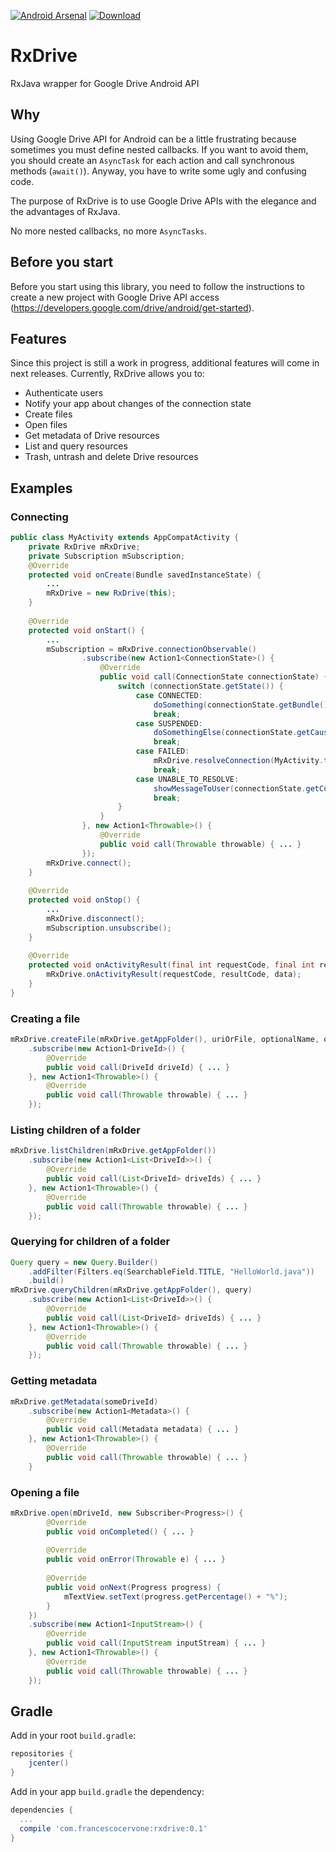 [![Android Arsenal](https://img.shields.io/badge/Android%20Arsenal-RxDrive-brightgreen.svg?style=flat)](http://android-arsenal.com/details/1/3479)
[ ![Download](https://api.bintray.com/packages/francescocervone/maven/rxdrive/images/download.svg) ](https://bintray.com/francescocervone/maven/rxdrive/_latestVersion)


# RxDrive
RxJava wrapper for Google Drive Android API

## Why
Using Google Drive API for Android can be a little frustrating because sometimes you must define nested callbacks. If you want to avoid them, you should create an `AsyncTask` for each action and call synchronous methods (`await()`). Anyway, you have to write some ugly and confusing code.

The purpose of RxDrive is to use Google Drive APIs with the elegance and the advantages of RxJava.

No more nested callbacks, no more `AsyncTasks`.

## Before you start
Before you start using this library, you need to follow the instructions to create a new project with Google Drive API access (https://developers.google.com/drive/android/get-started).

## Features
Since this project is still a work in progress, additional features will come in next releases. Currently, RxDrive allows you to:
* Authenticate users
* Notify your app about changes of the connection state
* Create files
* Open files
* Get metadata of Drive resources
* List and query resources
* Trash, untrash and delete Drive resources

## Examples
### Connecting
```java
public class MyActivity extends AppCompatActivity {
    private RxDrive mRxDrive;
    private Subscription mSubscription;
    @Override
    protected void onCreate(Bundle savedInstanceState) {
    	...
    	mRxDrive = new RxDrive(this);
    }
    	
    @Override
    protected void onStart() {
        ...
        mSubscription = mRxDrive.connectionObservable()
                .subscribe(new Action1<ConnectionState>() {
                    @Override
                    public void call(ConnectionState connectionState) {
                        switch (connectionState.getState()) {
                            case CONNECTED:
                                doSomething(connectionState.getBundle());
                                break;
                            case SUSPENDED:
                                doSomethingElse(connectionState.getCause());
                                break;
                            case FAILED:
                                mRxDrive.resolveConnection(MyActivity.this, connectionState.getConnectionResult());
                                break;
                            case UNABLE_TO_RESOLVE:
                                showMessageToUser(connectionState.getConnectionResult());
                                break;
                        }
                    }
                }, new Action1<Throwable>() {
                    @Override
                    public void call(Throwable throwable) { ... }
                });
        mRxDrive.connect();
    }
    
    @Override
    protected void onStop() {
        ...
        mRxDrive.disconnect();
        mSubscription.unsubscribe();
    }
    
    @Override
    protected void onActivityResult(final int requestCode, final int resultCode, final Intent data) {
        mRxDrive.onActivityResult(requestCode, resultCode, data);
    }
}
```

### Creating a file
```java
mRxDrive.createFile(mRxDrive.getAppFolder(), uriOrFile, optionalName, optionalMimeType)
    .subscribe(new Action1<DriveId>() {
        @Override
        public void call(DriveId driveId) { ... }
    }, new Action1<Throwable>() {
        @Override
        public void call(Throwable throwable) { ... }
    });
```

### Listing children of a folder
```java
mRxDrive.listChildren(mRxDrive.getAppFolder())
    .subscribe(new Action1<List<DriveId>>() {
        @Override
        public void call(List<DriveId> driveIds) { ... }
    }, new Action1<Throwable>() {
        @Override
        public void call(Throwable throwable) { ... }
    });
```
### Querying for children of a folder
```java
Query query = new Query.Builder()
	.addFilter(Filters.eq(SearchableField.TITLE, "HelloWorld.java"))
	.build()
mRxDrive.queryChildren(mRxDrive.getAppFolder(), query)
    .subscribe(new Action1<List<DriveId>>() {
        @Override
        public void call(List<DriveId> driveIds) { ... }
    }, new Action1<Throwable>() {
        @Override
        public void call(Throwable throwable) { ... }
    });
```

### Getting metadata
```java
mRxDrive.getMetadata(someDriveId)
	.subscribe(new Action1<Metadata>() {
	    @Override
        public void call(Metadata metadata) { ... }
	}, new Action1<Throwable>() {
	    @Override
        public void call(Throwable throwable) { ... }
	}
```

### Opening a file
```java
mRxDrive.open(mDriveId, new Subscriber<Progress>() {
        @Override
        public void onCompleted() { ... }
    
        @Override
        public void onError(Throwable e) { ... }
    
        @Override
        public void onNext(Progress progress) {
            mTextView.setText(progress.getPercentage() + "%");
        }
    })
    .subscribe(new Action1<InputStream>() {
    	@Override
    	public void call(InputStream inputStream) { ... }
    }, new Action1<Throwable>() {
    	@Override
    	public void call(Throwable throwable) { ... }
    });
```
## Gradle
Add in your root `build.gradle`:
```gradle
repositories {
	jcenter()
}
```

Add in your app `build.gradle` the dependency:
```gradle
dependencies {
  ...
  compile 'com.francescocervone:rxdrive:0.1'
}
```
